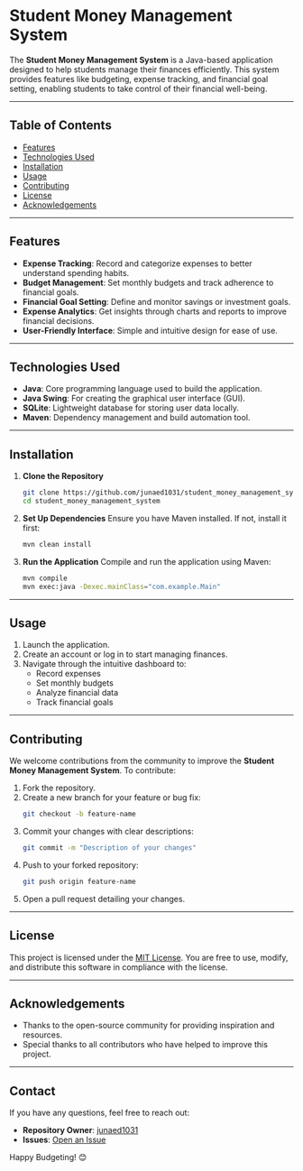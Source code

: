 # Student Money Management System

The **Student Money Management System** is a Java-based application designed to help students manage their finances efficiently. This system provides features like budgeting, expense tracking, and financial goal setting, enabling students to take control of their financial well-being.

---

## Table of Contents

- [Features](#features)
- [Technologies Used](#technologies-used)
- [Installation](#installation)
- [Usage](#usage)
- [Contributing](#contributing)
- [License](#license)
- [Acknowledgements](#acknowledgements)

---

## Features

- **Expense Tracking**: Record and categorize expenses to better understand spending habits.
- **Budget Management**: Set monthly budgets and track adherence to financial goals.
- **Financial Goal Setting**: Define and monitor savings or investment goals.
- **Expense Analytics**: Get insights through charts and reports to improve financial decisions.
- **User-Friendly Interface**: Simple and intuitive design for ease of use.

---

## Technologies Used

- **Java**: Core programming language used to build the application.
- **Java Swing**: For creating the graphical user interface (GUI).
- **SQLite**: Lightweight database for storing user data locally.
- **Maven**: Dependency management and build automation tool.

---

## Installation

1. **Clone the Repository**
   ```bash
   git clone https://github.com/junaed1031/student_money_management_system.git
   cd student_money_management_system
   ```

2. **Set Up Dependencies**
   Ensure you have Maven installed. If not, install it first:
   ```bash
   mvn clean install
   ```

3. **Run the Application**
   Compile and run the application using Maven:
   ```bash
   mvn compile
   mvn exec:java -Dexec.mainClass="com.example.Main"
   ```

---

## Usage

1. Launch the application.
2. Create an account or log in to start managing finances.
3. Navigate through the intuitive dashboard to:
   - Record expenses
   - Set monthly budgets
   - Analyze financial data
   - Track financial goals

---

## Contributing

We welcome contributions from the community to improve the **Student Money Management System**. To contribute:

1. Fork the repository.
2. Create a new branch for your feature or bug fix:
   ```bash
   git checkout -b feature-name
   ```
3. Commit your changes with clear descriptions:
   ```bash
   git commit -m "Description of your changes"
   ```
4. Push to your forked repository:
   ```bash
   git push origin feature-name
   ```
5. Open a pull request detailing your changes.

---

## License

This project is licensed under the [MIT License](LICENSE). You are free to use, modify, and distribute this software in compliance with the license.

---

## Acknowledgements

- Thanks to the open-source community for providing inspiration and resources.
- Special thanks to all contributors who have helped to improve this project.

---

## Contact

If you have any questions, feel free to reach out:

- **Repository Owner**: [junaed1031](https://github.com/junaed1031)
- **Issues**: [Open an Issue](https://github.com/junaed1031/student_money_management_system/issues)

Happy Budgeting! 😊
